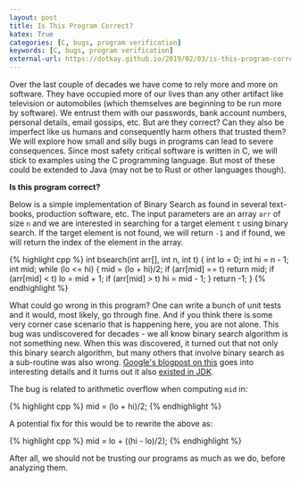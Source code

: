 ```yaml
---
layout: post
title: Is This Program Correct?
katex: True
categories: [C, bugs, program verification]
keywords: [C, bugs, program verification]
external-url: https://dotkay.github.io/2019/02/03/is-this-program-correct
---
```


Over the last couple of decades we have come to rely more and more on software. They have occupied more of our lives than any other artifact like television or automobiles (which themselves are beginning to be run more by software). We entrust them with our passwords, bank account numbers, personal details, email gossips, etc. But are they correct? Can they also be imperfect like us humans and consequently harm others that trusted them? We will explore how small and silly bugs in programs can lead to severe consequences. Since most safety critical software is written in C, we will stick to examples using the C programming language. But most of these could be extended to Java (may not be to Rust or other languages though).

__Is this program correct?__

Below is a simple implementation of Binary Search as found in several text-books, production software, etc. The input parameters are an array `arr` of size `n` and we are interested in searching for a target element `t` using binary search. If the target element is not found, we will return `-1` and if found, we will return the index of the element in the array.

{% highlight cpp %}
int bsearch(int arr[], int n, int t)
{
  int lo = 0;
  int hi = n - 1;
  int mid;
  while (lo <= hi)
  {
    mid = (lo + hi)/2;
    if (arr[mid] == t)
      return mid;
    if (arr[mid] < t)
      lo = mid + 1;
    if (arr[mid] > t)
      hi = mid - 1;
  }
  return -1;
}
{% endhighlight %}

What could go wrong in this program? One can write a bunch of unit tests and it would, most likely, go through fine. And if you think there is some very corner case scenario that is happening here, you are not alone. This bug was undiscovered for decades - we all know binary search algorithm is not something new. When this was discovered, it turned out that not only this binary search algorithm, but many others that involve binary search as a sub-routine was also wrong. [Google's blogpost on this](https://ai.googleblog.com/2006/06/extra-extra-read-all-about-it-nearly.html) goes into interesting details and it turns out it also [existed in JDK](https://bugs.openjdk.java.net/browse/JDK-6412541). 

The bug is related to arithmetic overflow when computing `mid` in:

{% highlight cpp %}
mid = (lo + hi)/2;
{% endhighlight %}

A potential fix for this would be to rewrite the above as:

{% highlight cpp %}
mid = lo + ((hi - lo)/2);
{% endhighlight %}

After all, we should not be trusting our programs as much as we do, before analyzing them.